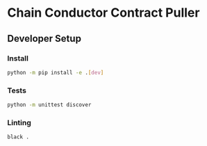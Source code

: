 # Chain Conductor Contract Puller

## Developer Setup
### Install
```bash
python -m pip install -e .[dev]
```

### Tests
```bash
python -m unittest discover
```

### Linting
```bash
black .
```
